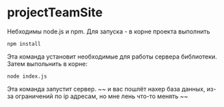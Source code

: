 # projectTeamSite
Небходимы node.js и npm.
Для запуска - в корне проекта выполнить 
```
npm install
```
Эта команда установит необходимые для работы сервера библиотеки. Затем выпольнить в корне:
```
node index.js
```
Эта команда запустит сервер.
~~ и вас пошлёт нахер база данных, из-за ограничений по ip адресам, но мне лень что-то менять ~~
